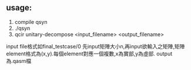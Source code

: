 ## usage:
1. compile qsyn
2. ./qsyn
3. qcir unitary-decompose <input_filename> <output_filename>

input file格式如final_testcase/0
先input矩陣大小n,再input欲輸入之矩陣,矩陣element格式為(x,y).每個element對應一個複數,x為實部,y為虛部.
output為.qasm檔